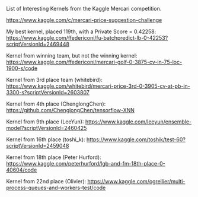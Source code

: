 List of Interesting Kernels from the Kaggle Mercari competition.

https://www.kaggle.com/c/mercari-price-suggestion-challenge

My best kernel, placed 119th, with a Private Score = 0.42258: https://www.kaggle.com/ffedericoni/fu-batchpredict-lb-0-42253?scriptVersionId=2469448


Kernel from winning team, but not the winning kernel: https://www.kaggle.com/ffedericoni/mercari-golf-0-3875-cv-in-75-loc-1900-s/code

Kernel from 3rd place team (whitebird): https://www.kaggle.com/whitebird/mercari-price-3rd-0-3905-cv-at-pb-in-3300-s?scriptVersionId=2603807

Kernel from 4th place (ChenglongChen): https://github.com/ChenglongChen/tensorflow-XNN

Kernel from 9th place (LeeYun): https://www.kaggle.com/leeyun/ensemble-model?scriptVersionId=2460425

Kernel from 16th place (toshi_k): https://www.kaggle.com/toshik/test-60?scriptVersionId=2459048

Kernel from 18th place (Peter Hurford): https://www.kaggle.com/peterhurford/lgb-and-fm-18th-place-0-40604/code

Kernel from 22nd place (Olivier): https://www.kaggle.com/ogrellier/multi-process-queues-and-workers-test/code

